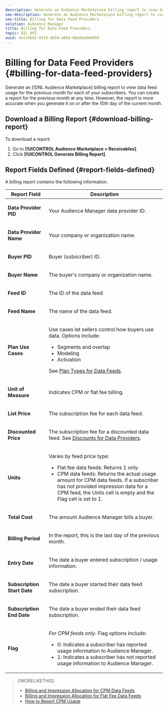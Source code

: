 ```yaml
---
description: Generate an Audience Marketplace billing report to view data feed usage for the previous month for each of your subscribers. You can create a report for the previous month at any time. However, the report is more accurate when you generate it on or after the 10th day of the current month.
seo-description: Generate an Audience Marketplace billing report to view data feed usage for the previous month for each of your subscribers. You can create a report for the previous month at any time. However, the report is more accurate when you generate it on or after the 10th day of the current month.
seo-title: Billing for Data Feed Providers
solution: Audience Manager
title: Billing for Data Feed Providers
topic: DIL API
uuid: 4e11dbd2-91fd-4b59-a66d-86a92e0de655
---
```


# Billing for Data Feed Providers {#billing-for-data-feed-providers}

Generate an [!DNL Audience Marketplace] billing report to view data feed usage for the previous month for each of your subscribers. You can create a report for the previous month at any time. However, the report is more accurate when you generate it on or after the 10th day of the current month.

## Download a Billing Report {#download-billing-report}

To download a report:

1. Go to **[!UICONTROL Audience Marketplace > Receivables]**.
1. Click **[!UICONTROL Generate Billing Report]**.

## Report Fields Defined {#report-fields-defined}

A billing report contains the following information.

<table id="table_B433D5059F6446068683E425B1D87520"> 
 <thead> 
  <tr> 
   <th colname="col1" class="entry"> Report Field </th> 
   <th colname="col2" class="entry"> Description </th> 
  </tr> 
 </thead>
 <tbody> 
  <tr> 
   <td colname="col1"> <p><b><span class="uicontrol"> Data Provider PID</span></b> </p> </td> 
   <td colname="col2"> <p>Your <span class="keyword"> Audience Manager</span> data provider ID. </p> </td> 
  </tr> 
  <tr> 
   <td colname="col1"> <p><b><span class="uicontrol"> Data Provider Name</span></b> </p> </td> 
   <td colname="col2"> <p>Your company or organization name. </p> </td> 
  </tr> 
  <tr> 
   <td colname="col1"> <p><b><span class="uicontrol"> Buyer PID</span></b> </p> </td> 
   <td colname="col2"> <p>Buyer (subscriber) ID. </p> </td> 
  </tr> 
  <tr> 
   <td colname="col1"> <p><b><span class="uicontrol"> Buyer Name</span></b> </p> </td> 
   <td colname="col2"> <p>The buyer's company or organization name. </p> </td> 
  </tr> 
  <tr> 
   <td colname="col1"> <p><b><span class="uicontrol"> Feed ID</span></b> </p> </td> 
   <td colname="col2"> <p>The ID of the data feed </p> </td> 
  </tr> 
  <tr> 
   <td colname="col1"> <p><b><span class="uicontrol"> Feed Name</span></b> </p> </td> 
   <td colname="col2"> <p>The name of the data feed. </p> </td> 
  </tr> 
  <tr> 
   <td colname="col1"> <p><b><span class="uicontrol"> Plan Use Cases</span></b> </p> </td> 
   <td colname="col2"> <p>Use cases let sellers control how buyers use data. Options include: </p> 
    <ul id="ul_8230A93B5DCE4C10B025D3C761F72CEF"> 
     <li id="li_3400C6475F6D43D7AF54D9A0ED9C09E0">Segments and overlap </li> 
     <li id="li_65DFEF1EA6C341ACB5B72FF629F10AFC">Modeling </li> 
     <li id="li_B84935B93ADE4D299732CE7E099DF7B3">Activation </li> 
    </ul> <p>See <a href="../../../features/audience-marketplace/marketplace-data-providers/marketplace-create-manage-feeds.md#plan-types"> Plan Types for Data Feeds</a>. </p> </td> 
  </tr> 
  <tr> 
   <td colname="col1"> <p><b><span class="uicontrol"> Unit of Measure</span></b> </p> </td> 
   <td colname="col2"> <p>Indicates CPM or flat fee billing. </p> </td> 
  </tr> 
  <tr> 
   <td colname="col1"> <p><b><span class="uicontrol"> List Price</span></b> </p> </td> 
   <td colname="col2"> <p>The subscription fee for each data feed. </p> </td> 
  </tr> 
  <tr> 
   <td colname="col1"> <p><b><span class="uicontrol"> Discounted Price</span></b> </p> </td> 
   <td colname="col2"> <p>The subscription fee for a discounted data feed. See <a href="../../../features/audience-marketplace/marketplace-data-providers/marketplace-create-manage-feeds.md#discounts"> Discounts for Data Providers</a>. </p> </td> 
  </tr> 
  <tr> 
   <td colname="col1"> <p><b><span class="uicontrol"> Units</span></b> </p> </td> 
   <td colname="col2"> <p>Varies by feed price type: </p> 
    <ul id="ul_01550B436EEE4FBC8C9945E08E3CE2C6"> 
     <li id="li_C589F6A751AB407E853AC6F726A47F14">Flat fee data feeds: Returns 1 only. </li> 
     <li id="li_F93F8AEB2D8C45BFA0305E7808AFF848">CPM data feeds: Returns the actual usage amount for CPM data feeds. If a subscriber has not provided impression data for a CPM feed, the Units cell is empty and the Flag cell is set to 1. </li> 
    </ul> </td> 
  </tr> 
  <tr> 
   <td colname="col1"> <p><b><span class="uicontrol"> Total Cost</span></b> </p> </td> 
   <td colname="col2"> <p>The amount <span class="keyword"> Audience Manager</span> bills a buyer. </p> </td> 
  </tr> 
  <tr> 
   <td colname="col1"> <p><b><span class="uicontrol"> Billing Period</span></b> </p> </td> 
   <td colname="col2"> <p> In the report, this is the last day of the previous month. </p> </td> 
  </tr> 
  <tr> 
   <td colname="col1"> <p><b><span class="uicontrol"> Entry Date</span></b> </p> </td> 
   <td colname="col2"> <p>The date a buyer entered subscription / usage information. </p> </td> 
  </tr> 
  <tr> 
   <td colname="col1"> <p><b><span class="uicontrol"> Subscription Start Date</span></b> </p> </td> 
   <td colname="col2"> <p>The date a buyer started their data feed subscription. </p> </td> 
  </tr> 
  <tr> 
   <td colname="col1"> <p><b><span class="uicontrol"> Subscription End Date</span></b> </p> </td> 
   <td colname="col2"> <p>The date a buyer ended their data feed subscription. </p> </td> 
  </tr> 
  <tr> 
   <td colname="col1"> <p><b><span class="uicontrol"> Flag</span></b> </p> </td> 
   <td colname="col2"> <p> <i>For CPM feeds only</i>. Flag options include: </p> 
    <ul id="ul_509BC73B754A43299F8D719AB0805ABD"> 
     <li id="li_AB35E33B68EC49A187495DF6B9D86563">0: Indicates a subscriber has reported usage information to <span class="keyword"> Audience Manager</span>. </li> 
     <li id="li_2E4871B127A84EC586A9F3659F52D67E">1: Indicates a subscriber has not reported usage information to <span class="keyword"> Audience Manager</span>. </li> 
    </ul> </td> 
  </tr> 
 </tbody> 
</table>

>[!MORELIKETHIS]
>
>* [Billing and Impression Allocation for CPM Data Feeds](../../../features/audience-marketplace/marketplace-data-buyers/marketplace-buyer-billing.md#cost-attribution)
>* [Billing and Impression Allocation for Flat Fee Data Feeds](../../../features/audience-marketplace/marketplace-data-buyers/marketplace-buyer-billing.md)
>* [How to Report CPM Usage](../../../features/audience-marketplace/marketplace-data-buyers/marketplace-buyer-billing.md#report-cpm-usage)
